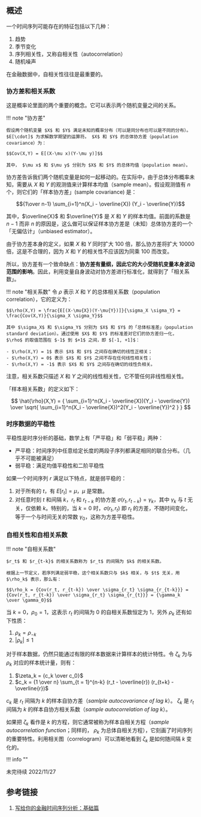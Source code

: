 

## 概述

一个时间序列可能存在的特征包括以下几种：

1. 趋势
2. 季节变化
3. 序列相关性，又称自相关性（autocorrelation）
4. 随机噪声

在金融数据中，自相关性往往是最重要的。

### 协方差和相关系数

这是概率论里面的两个重要的概念。它可以表示两个随机变量之间的关系。

!!! note "协方差"

    假设两个随机变量 $X$ 和 $Y$ 满足未知的概率分布（可以是同分布也可以是不同的分布）。$E[\cdot]$ 为求解数学期望的运算符。 $X$ 和 $Y$ 的总体协方差（population covariance）为：

    $$Cov(X,Y) = E[(X-\mu x)(Y-\mu y)]$$

    其中， $\mu x$ 和 $\mu y$ 分别为 $X$ 和 $Y$ 的总体均值（population mean）。

协方差告诉我们两个随机变量是如何一起移动的。在实际中，由于总体分布概率未知，需要从 $X$ 和 $Y$ 的观测值来计算样本均值（sample mean）。假设观测值有 $n$ 个，则它们的「样本协方差」(sample covariance) 是：

$${1\over n-1} \sum_{i=1}^n(X_i - \overline{X}) (Y_i - \overline{Y})$$

其中，$\overline{X}$ 和 $\overline{Y}$ 是 $X$ 和 $Y$ 的样本均值。前面的系数是 $n-1$ 而非 $n$ 的原因是，这么做可以保证样本协方差是（未知）总体协方差的一个「无偏估计」（unbiased estimator）。

由于协方差本身的定义，如果 $X$ 和 $Y$ 同时扩大 $100$ 倍，那么协方差将扩大 $10000$ 倍，这是不合理的，因为 $X$ 和 $Y$ 的相关性不应该因为同乘 $100$ 而改变。

所以，协方差有一个致命缺点：**协方差有量纲，因此它的大小受随机变量本身波动范围的影响**。因此，利用变量自身波动对协方差进行标准化，就得到了「相关系数」。

!!! note "相关系数"
    令 $\rho$ 表示 $X$ 和 $Y$ 的总体相关系数（population correlation），它的定义为：

    $$\rho(X,Y) = \frac{E[(X-\mu{X})(Y-\mu{Y})]}{\sigma_X \sigma_Y} = \frac{Cov(X,Y)}{\sigma_X \sigma_Y}$$

    其中 $\sigma_X$ 和 $\sigma_Y$ 分别为 $X$ 和 $Y$ 的「总体标准差」（population standard deviation）。通过使用 $X$ 和 $Y$ 的标准差对它们的协方差归一化， $\rho$ 的取值范围在 $-1$ 到 $+1$ 之间，即 $[-1, +1]$：

    - $\rho(X,Y) = 1$ 表示 $X$ 和 $Y$ 之间存在确切的线性正相关；
    - $\rho(X,Y) = 0$ 表示 $X$ 和 $Y$ 之间不存在任何线性相关性；
    - $\rho(X,Y) = -1$ 表示 $X$ 和 $Y$ 之间存在确切的线性负相关。

注意，相关系数只描述 $X$ 和 $Y$ 之间的线性相关性，它不管任何非线性相关性。

「样本相关系数」的定义如下：

$$
\hat{\rho}(X,Y) = {
    \sum_{i=1}^n(X_i - \overline{X})(Y_i - \overline{Y})
    \over
    \sqrt{
        \sum_{i=1}^n(X_i - \overline{X})^2(Y_i - \overline{Y})^2
    }
}
$$

### 时序数据的平稳性

平稳性是时序分析的基础，数学上有「严平稳」和「弱平稳」两种：

- 严平稳：时间序列中任意给定长度的两段子序列都满足相同的联合分布。（几乎不可能被满足）
- 弱平稳：满足均值平稳性和二阶平稳性

如果一个时间序列 $r$ 满足以下特点，就是弱平稳的：

1. 对于所有的 $t$，有 $E[r_t] = \mu$，$\mu$ 是常数。
2. 对任意时刻 $t$ 和间隔 $k$，$r_t$ 和 $r_{t-k}$ 的协方差 $\sigma(r_t, r_{t-k}) = \gamma_k$，其中 $\gamma_k$ 与 $t$ 无关，仅依赖 $k$。特别的，当 $k = 0$ 时，$\sigma(r_t, r_t)$ 即 $r_t$ 的方差，不随时间变化，等于一个与时间无关的常数 $\gamma_0$，这称为方差平稳性。

### 自相关性和自相关系数

!!! note "自相关系数"

    $r_t$ 和 $r_{t-k}$ 的相关系数称为 $r_t$ 的间隔为 $k$ 的相关系数。

    根据上一节定义，若序列满足弱平稳，这个相关系数只与 $k$ 相关，与 $t$ 无关，用 $\rho_k$ 表示，那么有：

    $$\rho_k = {Cov(r_t, r_{t-k}) \over \sigma_{r_t} \sigma_{r_{t-k}}} = {Cov(r_t, r_{t-k}) \over \sigma_{r_t} \sigma_{r_{t}}} = {\gamma_k \over \gamma_0}$$

当 $k = 0$，$\rho_0 = 1$，这表示 $r_t$ 的间隔为 $0$ 的自相关系数恒定为 $1$，另外 $\rho_k$ 还有如下性质：

1. $\rho_k = \rho_{-k}$
2. $|\rho_k| \le 1$

对于样本数据，仍然只能通过有限的样本数据来计算样本的统计特性。令 $\zeta_k$ 为与 $\rho_k$ 对应的样本统计量，则有：

1. $\zeta_k = {c_k \over c_0}$
2. $c_k = {1 \over n} \sum_{t = 1}^{n-k} (r_t - \overline{r}) (r_{t+k} - \overline{r})$

$c_k$ 是 $r_t$ 间隔为 $k$ 的样本自协方差（$\textit{samlple autocovariance of lag k}$）。
$\zeta_k$ 是 $r_t$ 间隔为 $k$ 的样本自协方相关系数（$\textit{sample autocorrelation of lag k}$）。

如果把 $\zeta_k$ 看作是 $k$ 的方程，则它通常被称为样本自相关方程（$\textit{sample autocorrelation function}$；同样的， $\rho_k$ 为总体自相关方程），它刻画了时间序列的重要特性。利用相关图（correlogram）可以清晰地看到 $\zeta_k$ 是如何随间隔 $k$ 变化的。


!!! info ""

未完待续 2022/11/27

## 参考链接

1. [写给你的金融时间序列分析：基础篇](https://zhuanlan.zhihu.com/p/38320827)